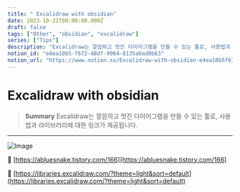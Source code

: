 ```yaml
---
title: " Excalidraw with obsidian"
date: 2023-10-31T00:00:00.000Z
draft: false
tags: ["Other", "obsidian", "excalidraw"]
series: ["Tips"]
description: "Excalidraw는 깔끔하고 멋진 다이어그램을 만들 수 있는 툴로, 사용법과 라이브러리에 대한 링크가 제공됩니다."
notion_id: "e4ea10b5-f672-48df-9964-8135a0ad0b63"
notion_url: "https://www.notion.so/Excalidraw-with-obsidian-e4ea10b5f67248df99648135a0ad0b63"
---
```


#  Excalidraw with obsidian

> **Summary**
> Excalidraw는 깔끔하고 멋진 다이어그램을 만들 수 있는 툴로, 사용법과 라이브러리에 대한 링크가 제공됩니다.

---

![Image](https://prod-files-secure.s3.us-west-2.amazonaws.com/09ccd4d5-876c-4bba-bbdf-cc77a0a11257/73789a5a-9013-49ba-b1a8-30913623f5d9/Untitled.png?X-Amz-Algorithm=AWS4-HMAC-SHA256&X-Amz-Content-Sha256=UNSIGNED-PAYLOAD&X-Amz-Credential=ASIAZI2LB466TEU6N3UN%2F20250724%2Fus-west-2%2Fs3%2Faws4_request&X-Amz-Date=20250724T081026Z&X-Amz-Expires=3600&X-Amz-Security-Token=IQoJb3JpZ2luX2VjEAAaCXVzLXdlc3QtMiJGMEQCICjod7sG8x1k9J4fdiKZOfQKuVs3cqrSaRc5VsbAdYRAAiBSppB7M6nd6OmsELIPzI8JXZuiYtrTpqRa58CJiszIjCr%2FAwgpEAAaDDYzNzQyMzE4MzgwNSIMox605y3pKB9WYJDXKtwDHOfpnZshTNA6JKCkeKgtnN2jIqewikN2FJYfceOMbSu8Br0Bba7715aZ6Da53XLXZlsg4jF%2BmbTlgJcW9PtzLymPGmBwl%2F7w7ITeWNVOFS2EBaEr3Vyowh9JH1sqFu6bT3WJ5ODbqlzFJaaJRebZLAIb5%2BYFVEFuPo7ZsUWK7L65MbZjqCoMPvy9X34Qc%2BYvQV4mWZRD4jvOkMApR3OAqxHi3kbMzSxuDa6kW7d8qvHVQgH6cCPruS%2FuSiDFmw3ZgfxcRMSCstNL9Qyel8wI9Caw9Q2tqQMyKllx%2B6T7gJunxAniRzNCOQ3PhRr0RtoGurwSIp%2F5iWNjmXR4PeGkB4CpM%2FrVz8%2B4sDq1oCUtWFB75IPxaoeu%2F%2Bj8xJtr2kMGugXWil9epSap3d6%2FyDS8LXkzZ6CRGcQhQXljj%2BiVoP4AFWhraXuUY%2BZiuRL1emuBDZbF02lw6TRaiM8nHwxzfSakPrk368Xl4%2FnyuDkXjOvUufdLONeFTNmSXK%2FVCnl5qUo46JjVq%2BnOijQew5lmaDnM%2B%2BEnU%2B0Eu38MawtivPMuqW60JPdEbGT379OgFszjZULibgU6WwYGKtY9Kbdj7ANEFffgtVghXakL4UnTPMjogPXRTVn6Gr%2FevhgwvM%2BHxAY6pgHNURpx4SZeeUb0r%2FmhXPk4Uxoe6%2BKPl4c5TL5IbXgCGIlSVHfo5d0VdU1g7QHILp4JOuE3KnAUBgpppj0POFHcVf47bXxQEJ3EkWBdN6UpkMy0E7%2FjbOW%2FNxW4vV963iHEP2P8c%2FNGPjSlcBV8NLJv9v74UZoZhukPv8yaHHkOGhqflWT9Wr9zmDlzw5YF9n44jW2wZH%2BC%2FVnf2EY4ZZvG%2ByW9lZbX&X-Amz-Signature=d063c102c28734e7d361a11dcc82148210634e82d716cee0b264db335b09e38a&X-Amz-SignedHeaders=host&x-amz-checksum-mode=ENABLED&x-id=GetObject)

🔗 [https://abluesnake.tistory.com/166](https://abluesnake.tistory.com/166)

🔗 [https://libraries.excalidraw.com/?theme=light&sort=default](https://libraries.excalidraw.com/?theme=light&sort=default)


